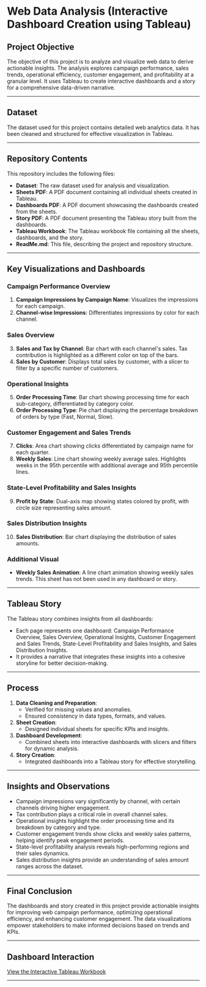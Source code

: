 
# Web Data Analysis (Interactive Dashboard Creation using Tableau)

## Project Objective
The objective of this project is to analyze and visualize web data to derive actionable insights. The analysis explores campaign performance, sales trends, operational efficiency, customer engagement, and profitability at a granular level. It uses Tableau to create interactive dashboards and a story for a comprehensive data-driven narrative.

---

## Dataset
The dataset used for this project contains detailed web analytics data. It has been cleaned and structured for effective visualization in Tableau.

---

## Repository Contents
This repository includes the following files:
- **Dataset**: The raw dataset used for analysis and visualization.
- **Sheets PDF**: A PDF document containing all individual sheets created in Tableau.
- **Dashboards PDF**: A PDF document showcasing the dashboards created from the sheets.
- **Story PDF**: A PDF document presenting the Tableau story built from the dashboards.
- **Tableau Workbook**: The Tableau workbook file containing all the sheets, dashboards, and the story.
- **ReadMe.md**: This file, describing the project and repository structure.

---

## Key Visualizations and Dashboards

### Campaign Performance Overview
1. **Campaign Impressions by Campaign Name**: Visualizes the impressions for each campaign.
2. **Channel-wise Impressions**: Differentiates impressions by color for each channel.

### Sales Overview
3. **Sales and Tax by Channel**: Bar chart with each channel's sales. Tax contribution is highlighted as a different color on top of the bars.
4. **Sales by Customer**: Displays total sales by customer, with a slicer to filter by a specific number of customers.

### Operational Insights
5. **Order Processing Time**: Bar chart showing processing time for each sub-category, differentiated by category color.
6. **Order Processing Type**: Pie chart displaying the percentage breakdown of orders by type (Fast, Normal, Slow).

### Customer Engagement and Sales Trends
7. **Clicks**: Area chart showing clicks differentiated by campaign name for each quarter.
8. **Weekly Sales**: Line chart showing weekly average sales. Highlights weeks in the 95th percentile with additional average and 95th percentile lines.

### State-Level Profitability and Sales Insights
9. **Profit by State**: Dual-axis map showing states colored by profit, with circle size representing sales amount.

### Sales Distribution Insights
10. **Sales Distribution**: Bar chart displaying the distribution of sales amounts.

### Additional Visual
- **Weekly Sales Animation**: A line chart animation showing weekly sales trends. This sheet has not been used in any dashboard or story.

---

## Tableau Story
The Tableau story combines insights from all dashboards:
- Each page represents one dashboard: Campaign Performance Overview, Sales Overview, Operational Insights, Customer Engagement and Sales Trends, State-Level Profitability and Sales Insights, and Sales Distribution Insights.
- It provides a narrative that integrates these insights into a cohesive storyline for better decision-making.

---

## Process
1. **Data Cleaning and Preparation**: 
   - Verified for missing values and anomalies.
   - Ensured consistency in data types, formats, and values.
2. **Sheet Creation**: 
   - Designed individual sheets for specific KPIs and insights.
3. **Dashboard Development**:
   - Combined sheets into interactive dashboards with slicers and filters for dynamic analysis.
4. **Story Creation**: 
   - Integrated dashboards into a Tableau story for effective storytelling.

---

## Insights and Observations
- Campaign impressions vary significantly by channel, with certain channels driving higher engagement.
- Tax contribution plays a critical role in overall channel sales.
- Operational insights highlight the order processing time and its breakdown by category and type.
- Customer engagement trends show clicks and weekly sales patterns, helping identify peak engagement periods.
- State-level profitability analysis reveals high-performing regions and their sales dynamics.
- Sales distribution insights provide an understanding of sales amount ranges across the dataset.

---

## Final Conclusion
The dashboards and story created in this project provide actionable insights for improving web campaign performance, optimizing operational efficiency, and enhancing customer engagement. The data visualizations empower stakeholders to make informed decisions based on trends and KPIs.

---

## Dashboard Interaction
[View the Interactive Tableau Workbook](https://public.tableau.com/app/profile/ruthvik.dacha/viz/WebAnalysisProject_17372173239040/WebAnalytics)

---
